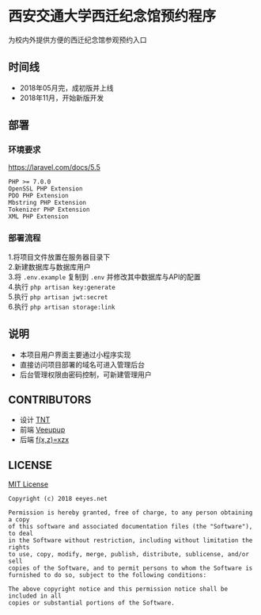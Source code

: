 # 西安交通大学西迁纪念馆预约程序
为校内外提供方便的西迁纪念馆参观预约入口
## 时间线
* 2018年05月完，成初版并上线
* 2018年11月，开始新版开发
## 部署
### 环境要求
<https://laravel.com/docs/5.5>  

    PHP >= 7.0.0  
    OpenSSL PHP Extension  
    PDO PHP Extension  
    Mbstring PHP Extension  
    Tokenizer PHP Extension  
    XML PHP Extension  
### 部署流程
1.将项目文件放置在服务器目录下  
2.新建数据库与数据库用户  
3.将 `.env.example` 复制到 `.env` 并修改其中数据库与API的配置  
4.执行 `php artisan key:generate`   
5.执行 `php artisan jwt:secret`   
6.执行 `php artisan storage:link`   
## 说明
* 本项目用户界面主要通过小程序实现  
* 直接访问项目部署的域名可进入管理后台  
* 后台管理权限由密码控制，可新建管理用户
## CONTRIBUTORS
* 设计 [TNT](#)  
* 前端 [Veeupup](https://github.com/Veeupup)  
* 后端 [f(x,z)=xzx](https://github.com/XuZhixuan)  
## LICENSE
[MIT License](https://opensource.org/licenses/MIT)  

    Copyright (c) 2018 eeyes.net

    Permission is hereby granted, free of charge, to any person obtaining a copy
    of this software and associated documentation files (the "Software"), to deal
    in the Software without restriction, including without limitation the rights
    to use, copy, modify, merge, publish, distribute, sublicense, and/or sell
    copies of the Software, and to permit persons to whom the Software is
    furnished to do so, subject to the following conditions:

    The above copyright notice and this permission notice shall be included in all
    copies or substantial portions of the Software.